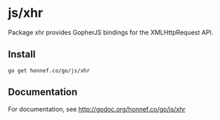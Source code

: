# js/xhr

Package xhr provides GopherJS bindings for the XMLHttpRequest API.

## Install

    go get honnef.co/go/js/xhr

## Documentation

For documentation, see http://godoc.org/honnef.co/go/js/xhr

